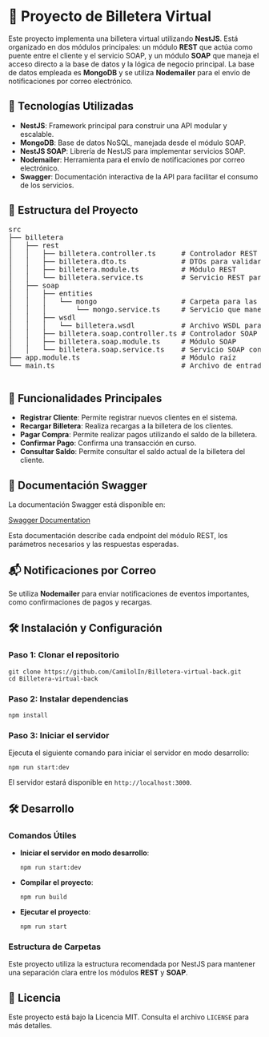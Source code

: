 <!DOCTYPE html>
<html lang="es">
<head>
  <meta charset="UTF-8">
  <meta name="viewport" content="width=device-width, initial-scale=1.0">
</head>
<body>
  <h1>📲 Proyecto de Billetera Virtual</h1>
  <p>Este proyecto implementa una billetera virtual utilizando <strong>NestJS</strong>. Está organizado en dos módulos principales: un módulo <strong>REST</strong> que actúa como puente entre el cliente y el servicio SOAP, y un módulo <strong>SOAP</strong> que maneja el acceso directo a la base de datos y la lógica de negocio principal. La base de datos empleada es <strong>MongoDB</strong> y se utiliza <strong>Nodemailer</strong> para el envío de notificaciones por correo electrónico.</p>

  <h2>🚀 Tecnologías Utilizadas</h2>
  <ul>
    <li><strong>NestJS</strong>: Framework principal para construir una API modular y escalable.</li>
    <li><strong>MongoDB</strong>: Base de datos NoSQL, manejada desde el módulo SOAP.</li>
    <li><strong>NestJS SOAP</strong>: Librería de NestJS para implementar servicios SOAP.</li>
    <li><strong>Nodemailer</strong>: Herramienta para el envío de notificaciones por correo electrónico.</li>
    <li><strong>Swagger</strong>: Documentación interactiva de la API para facilitar el consumo de los servicios.</li>
  </ul>

  <h2>📂 Estructura del Proyecto</h2>
  <pre>
src
├── billetera
│   ├── rest
│   │   ├── billetera.controller.ts      # Controlador REST para manejar solicitudes de clientes
│   │   ├── billetera.dto.ts             # DTOs para validar datos de entrada en REST
│   │   ├── billetera.module.ts          # Módulo REST
│   │   └── billetera.service.ts         # Servicio REST para lógica intermedia
│   ├── soap
│   │   ├── entities
│   │   │   └── mongo                    # Carpeta para las entidades de MongoDB
│   │   │       └── mongo.service.ts     # Servicio que maneja la conexión con MongoDB
│   │   ├── wsdl
│   │   │   └── billetera.wsdl           # Archivo WSDL para el servicio SOAP
│   │   ├── billetera.soap.controller.ts # Controlador SOAP
│   │   ├── billetera.soap.module.ts     # Módulo SOAP
│   │   └── billetera.soap.service.ts    # Servicio SOAP con lógica de negocio principal
├── app.module.ts                        # Módulo raíz
└── main.ts                              # Archivo de entrada principal
  </pre>

  <h2>🧩 Funcionalidades Principales</h2>
  <ul>
    <li><strong>Registrar Cliente</strong>: Permite registrar nuevos clientes en el sistema.</li>
    <li><strong>Recargar Billetera</strong>: Realiza recargas a la billetera de los clientes.</li>
    <li><strong>Pagar Compra</strong>: Permite realizar pagos utilizando el saldo de la billetera.</li>
    <li><strong>Confirmar Pago</strong>: Confirma una transacción en curso.</li>
    <li><strong>Consultar Saldo</strong>: Permite consultar el saldo actual de la billetera del cliente.</li>
  </ul>

  <h2>📑 Documentación Swagger</h2>
  <p>La documentación Swagger está disponible en:</p>
  <p><a href="http://localhost:3000/api/docs#/">Swagger Documentation</a></p>
  <p>Esta documentación describe cada endpoint del módulo REST, los parámetros necesarios y las respuestas esperadas.</p>

  <h2>📬 Notificaciones por Correo</h2>
  <p>Se utiliza <strong>Nodemailer</strong> para enviar notificaciones de eventos importantes, como confirmaciones de pagos y recargas.</p>

  <h2>🛠️ Instalación y Configuración</h2>

  <h3>Paso 1: Clonar el repositorio</h3>
  <pre><code>git clone https://github.com/CamilolIn/Billetera-virtual-back.git
cd Billetera-virtual-back</code></pre>

  <h3>Paso 2: Instalar dependencias</h3>
  <pre><code>npm install</code></pre>

  <h3>Paso 3: Iniciar el servidor</h3>
  <p>Ejecuta el siguiente comando para iniciar el servidor en modo desarrollo:</p>
  <pre><code>npm run start:dev</code></pre>
  <p>El servidor estará disponible en <code>http://localhost:3000</code>.</p>

  <h2>🛠️ Desarrollo</h2>

  <h3>Comandos Útiles</h3>
  <ul>
    <li><strong>Iniciar el servidor en modo desarrollo</strong>:
      <pre><code>npm run start:dev</code></pre>
    </li>
    <li><strong>Compilar el proyecto</strong>:
      <pre><code>npm run build</code></pre>
    </li>
    <li><strong>Ejecutar el proyecto</strong>:
      <pre><code>npm run start</code></pre>
    </li>
  </ul>

  <h3>Estructura de Carpetas</h3>
  <p>Este proyecto utiliza la estructura recomendada por NestJS para mantener una separación clara entre los módulos <strong>REST</strong> y <strong>SOAP</strong>.</p>

  <h2>📜 Licencia</h2>
  <p>Este proyecto está bajo la Licencia MIT. Consulta el archivo <code>LICENSE</code> para más detalles.</p>
</body>
</html>

